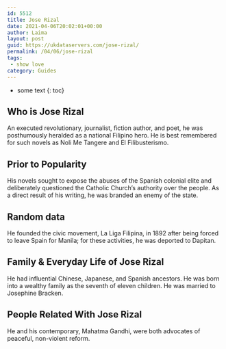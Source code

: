 ```yaml
---
id: 5512
title: Jose Rizal
date: 2021-04-06T20:02:01+00:00
author: Laima
layout: post
guid: https://ukdataservers.com/jose-rizal/
permalink: /04/06/jose-rizal
tags:
 - show love
category: Guides
---
```


* some text
{: toc}


## Who is Jose Rizal
                  
                  
                  
An executed revolutionary, journalist, fiction author, and poet, he was posthumously heralded as a national Filipino hero. He is best remembered for such novels as Noli Me Tangere and El Filibusterismo.
                  
              
            
              
            
                
                
                
## Prior to Popularity
                  
                  
                  
His novels sought to expose the abuses of the Spanish colonial elite and deliberately questioned the Catholic Church&#8217;s authority over the people. As a direct result of his writing, he was branded an enemy of the state.
                  
              
            
              
            
                
                
                
## Random data
                  
                  
                  
He founded the civic movement, La Liga Filipina, in 1892 after being forced to leave Spain for Manila; for these activities, he was deported to Dapitan.
                  
              
            
              
            
                
                
                
## Family & Everyday Life of Jose Rizal
                  
                  
                  
He had influential Chinese, Japanese, and Spanish ancestors. He was born into a wealthy family as the seventh of eleven children. He was married to Josephine Bracken.
                  
              
            
              
            
                
                
                
## People Related With Jose Rizal
                  
                  
                  
He and his contemporary, Mahatma Gandhi, were both advocates of peaceful, non-violent reform.
                  
              
            
              
            
                
              
            
              
              
            
            
              
            
          
          
          